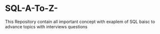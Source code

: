 # SQL-A-To-Z-
This Repository contain all important concept with exaplem of SQL baisc to advance topics with interviews questions 

